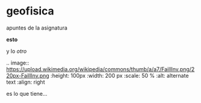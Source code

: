 # geofisica
apuntes de la asignatura

**esto**

y lo *otro*

.. image:: https://upload.wikimedia.org/wikipedia/commons/thumb/a/a7/FaillInv.png/220px-FaillInv.png
   :height: 100px
   :width: 200 px
   :scale: 50 %
   :alt: alternate text
   :align: right
   
es lo que tiene...
